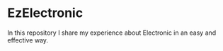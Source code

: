 # EzElectronic
In this repository I share my experience about Electronic in an easy and effective way.
